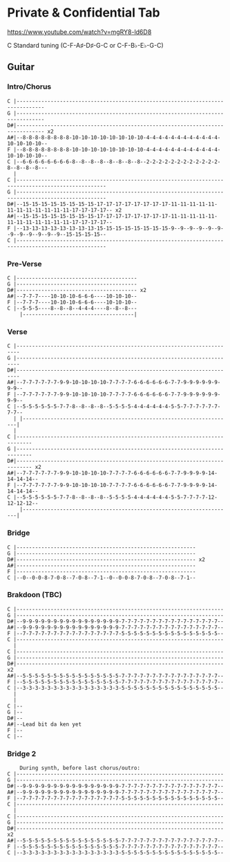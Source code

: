 # Private & Confidential Tab

<https://www.youtube.com/watch?v=mgRY8-ld6D8>

C Standard tuning (C-F-A♯-D♯-G-C or C-F-B♭-E♭-G-C)

## Guitar
  
### Intro/Chorus

    C |-------------------------------------------------------------------------------
    G |-------------------------------------------------------------------------------
    D#|------------------------------------------------------------------------------- x2
    A#|--8-8-8-8-8-8-8-8-10-10-10-10-10-10-10-10-4-4-4-4-4-4-4-4-4-4-4-4-10-10-10-10--
    F |--8-8-8-8-8-8-8-8-10-10-10-10-10-10-10-10-4-4-4-4-4-4-4-4-4-4-4-4-10-10-10-10--
    C |--6-6-6-6-6-6-6-6-8--8--8--8--8--8--8--8--2-2-2-2-2-2-2-2-2-2-2-2-8--8--8--8---
      |
    C |---------------------------------------------------------------------------------------------------
    G |---------------------------------------------------------------------------------------------------
    D#|--15-15-15-15-15-15-15-15-17-17-17-17-17-17-17-17-11-11-11-11-11-11-11-11-11-11-11-11-17-17-17-17-- x2
    A#|--15-15-15-15-15-15-15-15-17-17-17-17-17-17-17-17-11-11-11-11-11-11-11-11-11-11-11-11-17-17-17-17--
    F |--13-13-13-13-13-13-13-13-15-15-15-15-15-15-15-15-9--9--9--9--9--9--9--9--9--9--9--9--15-15-15-15--
    C |---------------------------------------------------------------------------------------------------

### Pre-Verse

    C |---------------------------------------
    G |---------------------------------------
    D#|--------------------------------------- x2
    A#|--7-7-7----10-10-10-6-6-6----10-10-10--
    F |--7-7-7----10-10-10-6-6-6----10-10-10--
    C |--5-5-5----8--8--8--4-4-4----8--8--8---
        |------------------------------------|

### Verse

    C |-----------------------------------------------------------------------
    G |-----------------------------------------------------------------------
    D#|-----------------------------------------------------------------------
    A#|--7-7-7-7-7-7-9-9-10-10-10-10-7-7-7-7-6-6-6-6-6-6-7-7-9-9-9-9-9-9-9-9--
    F |--7-7-7-7-7-7-9-9-10-10-10-10-7-7-7-7-6-6-6-6-6-6-7-7-9-9-9-9-9-9-9-9--
    C |--5-5-5-5-5-5-7-7-8--8--8--8--5-5-5-5-4-4-4-4-4-4-5-5-7-7-7-7-7-7-7-7--
      | |--------------------------------------------------------------------|
      |
    C |---------------------------------------------------------------------------
    G |---------------------------------------------------------------------------
    D#|--------------------------------------------------------------------------- x2
    A#|--7-7-7-7-7-7-9-9-10-10-10-10-7-7-7-7-6-6-6-6-6-6-7-7-9-9-9-9-14-14-14-14--
    F |--7-7-7-7-7-7-9-9-10-10-10-10-7-7-7-7-6-6-6-6-6-6-7-7-9-9-9-9-14-14-14-14--
    C |--5-5-5-5-5-5-7-7-8--8--8--8--5-5-5-5-4-4-4-4-4-4-5-5-7-7-7-7-12-12-12-12--
        |--------------------------------------------------------------------|

### Bridge

    C |----------------------------------------------------------
    G |----------------------------------------------------------
    D#|---------------------------------------------------------- x2
    A#|----------------------------------------------------------
    F |----------------------------------------------------------
    C |--0--0-0-8-7-0-8--7-0-8--7-1--0--0-0-8-7-0-8--7-0-8--7-1--

### Brakdoon (TBC)

    C |-------------------------------------------------------------------
    G |-------------------------------------------------------------------
    D#|--9-9-9-9-9-9-9-9-9-9-9-9-9-9-9-9-7-7-7-7-7-7-7-7-7-7-7-7-7-7-7-7--
    A#|--9-9-9-9-9-9-9-9-9-9-9-9-9-9-9-9-7-7-7-7-7-7-7-7-7-7-7-7-7-7-7-7--
    F |--7-7-7-7-7-7-7-7-7-7-7-7-7-7-7-7-5-5-5-5-5-5-5-5-5-5-5-5-5-5-5-5--
    C |-------------------------------------------------------------------
      |
    C |-------------------------------------------------------------------
    G |-------------------------------------------------------------------
    D#|------------------------------------------------------------------- x2
    A#|--5-5-5-5-5-5-5-5-5-5-5-5-5-5-5-5-7-7-7-7-7-7-7-7-7-7-7-7-7-7-7-7--
    F |--5-5-5-5-5-5-5-5-5-5-5-5-5-5-5-5-7-7-7-7-7-7-7-7-7-7-7-7-7-7-7-7--
    C |--3-3-3-3-3-3-3-3-3-3-3-3-3-3-3-3-5-5-5-5-5-5-5-5-5-5-5-5-5-5-5-5--
      |
      |
    C |--
    G |--
    D#|--
    A#|--Lead bit da ken yet
    F |--
    C |--

### Bridge 2

        During synth, before last chorus/outro: 
    C |-------------------------------------------------------------------
    G |-------------------------------------------------------------------
    D#|--9-9-9-9-9-9-9-9-9-9-9-9-9-9-9-9-7-7-7-7-7-7-7-7-7-7-7-7-7-7-7-7--
    A#|--9-9-9-9-9-9-9-9-9-9-9-9-9-9-9-9-7-7-7-7-7-7-7-7-7-7-7-7-7-7-7-7--
    F |--7-7-7-7-7-7-7-7-7-7-7-7-7-7-7-7-5-5-5-5-5-5-5-5-5-5-5-5-5-5-5-5--
    C |-------------------------------------------------------------------
      |
    C |-------------------------------------------------------------------
    G |-------------------------------------------------------------------
    D#|------------------------------------------------------------------- x2
    A#|--5-5-5-5-5-5-5-5-5-5-5-5-5-5-5-5-7-7-7-7-7-7-7-7-7-7-7-7-7-7-7-7--
    F |--5-5-5-5-5-5-5-5-5-5-5-5-5-5-5-5-7-7-7-7-7-7-7-7-7-7-7-7-7-7-7-7--
    C |--3-3-3-3-3-3-3-3-3-3-3-3-3-3-3-3-5-5-5-5-5-5-5-5-5-5-5-5-5-5-5-5--
